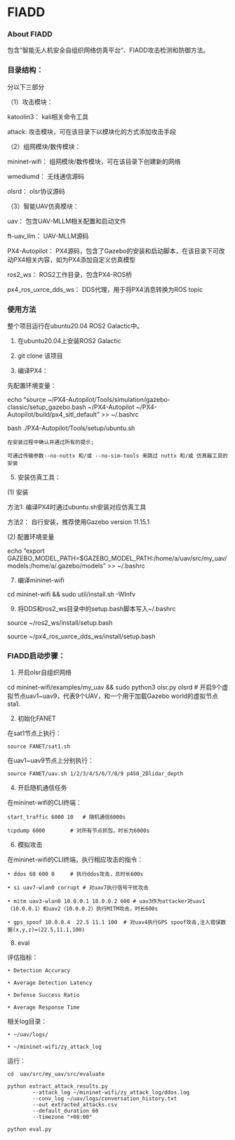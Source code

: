 ﻿# FIADD


### About FIADD
包含”智能无人机安全自组织网络仿真平台“、FIADD攻击检测和防御方法。


### 目录结构：
分以下三部分

（1）攻击模块：

katoolin3：		kali相关命令工具

attack:		攻击模块，可在该目录下以模块化的方式添加攻击手段 
     
（2）组网模块/数传模块：

mininet-wifi：	组网模块/数传模块，可在该目录下创建新的网络

wmediumd：		无线通信源码   

olsrd：		olsr协议源码   
   
（3）智能UAV仿真模块：

uav：			包含UAV-MLLM相关配置和启动文件

ft-uav_llm：		UAV-MLLM源码       

PX4-Autopilot：	PX4源码，包含了Gazebo的安装和启动脚本，在该目录下可改动PX4相关内容，如为PX4添加自定义仿真模型

ros2_ws：		ROS2工作目录，包含PX4-ROS桥		

px4_ros_uxrce_dds_ws：	DDS代理，用于将PX4消息转换为ROS topic


### 使用方法
整个项目运行在ubuntu20.04 ROS2 Galactic中。

1. 在ubuntu20.04上安装ROS2 Galactic

2. git clone 该项目
   
3. 编译PX4：
   
先配置环境变量：

echo “source ~/PX4-Autopilot/Tools/simulation/gazebo-classic/setup_gazebo.bash ~/PX4-Autopilot ~/PX4-Autopilot/build/px4_sitl_default” >> ~/.bashrc

bash ./PX4-Autopilot/Tools/setup/ubuntu.sh
	
	在安装过程中确认并通过所有的提示;
	
	可通过传输参数--no-nuttx 和/或 --no-sim-tools 来跳过 nuttx 和/或 仿真器工具的安装
	
5. 安装仿真工具：

(1) 安装

方法1:  编译PX4时通过ubuntu.sh安装对应仿真工具

方法2：  自行安装，推荐使用Gazebo version 11.15.1

(2) 配置环境变量

echo “export GAZEBO_MODEL_PATH=$GAZEBO_MODEL_PATH:/home/a/uav/src/my_uav/models:/home/a/.gazebo/models” >> ~/.bashrc 

7. 编译mininet-wifi

cd mininet-wifi  && sudo util/install.sh -Wlnfv  

9. 将DDS和ros2_ws目录中的setup.bash脚本写入~/.bashrc
   
source ~/ros2_ws/install/setup.bash

source ~/px4_ros_uxrce_dds_ws/install/setup.bash

### FIADD启动步骤：

1. 开启olsr自组织网络
   
cd mininet-wifi/examples/my_uav && sudo python3 olsr.py olsrd  # 开启9个虚拟节点uav1~uav9，代表9个UAV，和一个用于加载Gazebo world的虚拟节点sta1.

2. 初始化FANET
   
在sat1节点上执行：

	source FANET/sat1.sh
在uav1~uav9节点上分别执行：

	source FANET/uav.sh 1/2/3/4/5/6/7/8/9 p450_2Dlidar_depth

4. 开启随机通信任务
   
在mininet-wifi的CLI终端：

	start_traffic 6000 10  	# 随机通信6000s
	
	tcpdump 6000 		# 对所有节点抓包，时长为6000s

6. 模拟攻击
   
在mininet-wifi的CLI终端，执行相应攻击的指令：

    • ddos 60 600 0		# 执行ddos攻击，总时长600s 
	
    • si uav7-wlan0 corrupt	# 对uav7执行信号干扰攻击  
	
    • mitm uav3-wlan0 10.0.0.1 10.0.0.2 600	# uav3作为attacker对uav1（10.0.0.1）和uav2（10.0.0.2）执行MITM攻击，时长600s
	
    • gps_spoof 10.0.0.4  22.5 11.1 100  # 对uav4执行GPS spoof攻击,注入错误数据(x,y,z)=(22.5,11.1,100)

8. eval
   
评估指标：

    • Detection Accuracy
	
    • Average Detection Latency
	
    • Defense Success Ratio
	
    • Average Response Time
	
相关log目录：

    • ~/uav/logs/
	
    • ~/mininet-wifi/zy_attack_log
	
运行：

	cd  uav/src/my_uav/src/evaluate
	
	python extract_attack_results.py 
        	--attack_log ~/mininet-wifi/zy_attack_log/ddos.log 
        	--conv_log ~/uav/logs/conversation_history.txt 
        	--out extracted_attacks.csv 
        	--default_duration 60 
        	--timezone "+08:00"
			
	python eval.py























